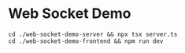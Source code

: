 # Web Socket Demo

```
cd ./web-socket-demo-server && npx tsx server.ts
cd ./web-socket-demo-frontend && npm run dev
```
